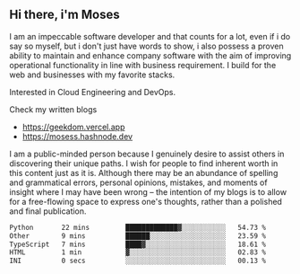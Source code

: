 ## Hi there, i'm Moses

I am an impeccable software developer and that counts for a lot, even if i do say so myself, but i don't just have words to show, i also possess a proven ability to maintain and enhance company software with the aim of improving operational functionality in line with business requirement. I build for the web and businesses with my favorite stacks.

Interested in Cloud Engineering and DevOps.

Check my written blogs
- https://geekdom.vercel.app
- https://mosess.hashnode.dev
  
I am a public-minded person because I genuinely desire to assist others in discovering their unique paths. I wish for people to find inherent worth in this content just as it is. Although there may be an abundance of spelling and grammatical errors, personal opinions, mistakes, and moments of insight where I may have been wrong – the intention of my blogs is to allow for a free-flowing space to express one's thoughts, rather than a polished and final publication.
<!--START_SECTION:waka-->

```txt
Python       22 mins         █████████████▓░░░░░░░░░░░   54.73 %
Other        9 mins          ██████░░░░░░░░░░░░░░░░░░░   23.59 %
TypeScript   7 mins          ████▓░░░░░░░░░░░░░░░░░░░░   18.61 %
HTML         1 min           ▓░░░░░░░░░░░░░░░░░░░░░░░░   02.83 %
INI          0 secs          ░░░░░░░░░░░░░░░░░░░░░░░░░   00.13 %
```

<!--END_SECTION:waka-->
